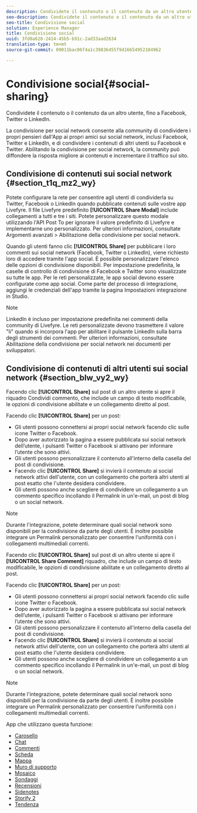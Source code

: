 ```yaml
---
description: Condividete il contenuto o il contenuto da un altro utente, fino a Facebook, Twitter o LinkedIn.
seo-description: Condividete il contenuto o il contenuto da un altro utente, fino a Facebook, Twitter o LinkedIn.
seo-title: Condivisione social
solution: Experience Manager
title: Condivisione social
uuid: 3fd8a628-2414-45b5-b91c-2ad33aad2634
translation-type: tm+mt
source-git-commit: 09011bac06f4a1c39836455f9d16654952184962

---
```



# Condivisione social{#social-sharing}

Condividete il contenuto o il contenuto da un altro utente, fino a Facebook, Twitter o LinkedIn.

La condivisione per social network consente alla community di condividere i propri pensieri dall'App ai propri amici sui social network, inclusi Facebook, Twitter e LinkedIn, e di condividere i contenuti di altri utenti su Facebook e Twitter. Abilitando la condivisione per social network, la community può diffondere la risposta migliore ai contenuti e incrementare il traffico sul sito.

## Condivisione di contenuti sui social network {#section_t1q_mz2_wy}

Potete configurare la rete per consentire agli utenti di condividerla su Twitter, Facebook o LinkedIn quando pubblicate contenuti sulle vostre app Livefyre. Il file Livefyre predefinito **[!UICONTROL Share Modal]** include collegamenti a tutti e tre i siti. Potete personalizzare questo modale utilizzando l'API Post To per ignorare il valore predefinito di Livefyre e implementarne uno personalizzato. Per ulteriori informazioni, consultate Argomenti avanzati &gt; Abilitazione della condivisione per social network.

Quando gli utenti fanno clic **[!UICONTROL Share]** per pubblicare i loro commenti sui social network (Facebook, Twitter o LinkedIn), viene richiesto loro di accedere tramite l'app social. È possibile personalizzare l'elenco delle opzioni di condivisione disponibili. Per impostazione predefinita, le caselle di controllo di condivisione di Facebook e Twitter sono visualizzate su tutte le app. Per le reti personalizzate, le app social devono essere configurate come app social. Come parte del processo di integrazione, aggiungi le credenziali dell'app tramite la pagina Impostazioni integrazione in Studio.

>[!NOTE]
>
>LinkedIn è incluso per impostazione predefinita nei commenti della community di Livefyre. Le reti personalizzate devono trasmettere il valore "li" quando si incorpora l'app per abilitare il pulsante LinkedIn sulla barra degli strumenti dei commenti. Per ulteriori informazioni, consultate Abilitazione della condivisione per social network nei documenti per sviluppatori.

## Condivisione di contenuti di altri utenti sui social network {#section_blw_vy2_wy}

Facendo clic **[!UICONTROL Share]** sul post di un altro utente si apre il riquadro Condividi commento, che include un campo di testo modificabile, le opzioni di condivisione abilitate e un collegamento diretto al post.

Facendo clic **[!UICONTROL Share]** per un post:

* Gli utenti possono connettersi ai propri social network facendo clic sulle icone Twitter o Facebook.
* Dopo aver autorizzato la pagina a essere pubblicata sui social network dell’utente, i pulsanti Twitter o Facebook si attivano per informare l’utente che sono attivi.
* Gli utenti possono personalizzare il contenuto all'interno della casella del post di condivisione.
* Facendo clic **[!UICONTROL Share]** si invierà il contenuto ai social network attivi dell'utente, con un collegamento che porterà altri utenti al post esatto che l'utente desidera condividere.
* Gli utenti possono anche scegliere di condividere un collegamento a un commento specifico incollando il Permalink in un'e-mail, un post di blog o un social network.

>[!NOTE]
>
>Durante l'integrazione, potete determinare quali social network sono disponibili per la condivisione da parte degli utenti. È inoltre possibile integrare un Permalink personalizzato per consentire l'uniformità con i collegamenti multimediali correnti.

Facendo clic **[!UICONTROL Share]** sul post di un altro utente si apre il **[!UICONTROL Share Comment]** riquadro, che include un campo di testo modificabile, le opzioni di condivisione abilitate e un collegamento diretto al post.

Facendo clic **[!UICONTROL Share]** per un post:

* Gli utenti possono connettersi ai propri social network facendo clic sulle icone Twitter o Facebook.
* Dopo aver autorizzato la pagina a essere pubblicata sui social network dell’utente, i pulsanti Twitter o Facebook si attivano per informare l’utente che sono attivi.
* Gli utenti possono personalizzare il contenuto all'interno della casella del post di condivisione.
* Facendo clic **[!UICONTROL Share]** si invierà il contenuto ai social network attivi dell'utente, con un collegamento che porterà altri utenti al post esatto che l'utente desidera condividere.
* Gli utenti possono anche scegliere di condividere un collegamento a un commento specifico incollando il Permalink in un'e-mail, un post di blog o un social network.

>[!NOTE]
>
>Durante l'integrazione, potete determinare quali social network sono disponibili per la condivisione da parte degli utenti. È inoltre possibile integrare un Permalink personalizzato per consentire l'uniformità con i collegamenti multimediali correnti.



App che utilizzano questa funzione:

* [Carosello](/help/using/c-about-apps/c-carousel-app/c-carousel-app.md#c_carousel_app)
* [Chat](/help/using/c-about-apps/c-chat-app/c-chat-app.md#c_chat_app)
* [Commenti](/help/using/c-about-apps/c-comments/c-comments.md)
* [Scheda](/help/using/c-about-apps/c-feature-card-app/c-feature-card-app.md#c_feature_card_app)
* [Mappa](/help/using/c-about-apps/c-map-app/c-map-app.md#c_map_app)
* [Muro di supporto](/help/using/c-about-apps/c-media-wall-app/c-media-wall-app.md#c_media_wall_app)
* [Mosaico](/help/using/c-about-apps/c-mosaic-app/c-mosaic-app.md#c_mosaic_app)
* [Sondaggi](/help/using/c-about-apps/c-polls-app/c-polls-app.md#c_polls_app)
* [Recensioni](/help/using/c-about-apps/c-reviews-app/c-reviews-app.md#c_reviews_app)
* [Sidenotes](/help/using/c-about-apps/c-sidenotes-app/c-sidenotes-app.md#c_sidenotes_app)
* [Storify 2](/help/using/c-about-apps/c-storify2/c-storify2.md#c_storify2)
* [Tendenza](/help/using/c-about-apps/c-trending-app/c-trending-app.md#c_trending_app)

